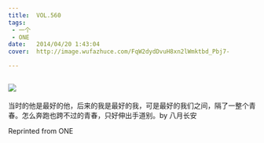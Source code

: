```yaml
---
title:	VOL.560
tags:
 - 一个
 - ONE
date:	2014/04/20 1:43:04
cover:	http://image.wufazhuce.com/FqW2dydDvuH8xn2lWmktbd_Pbj7-

---
```

![](http://image.wufazhuce.com/FqW2dydDvuH8xn2lWmktbd_Pbj7-)
---

当时的他是最好的他，后来的我是最好的我，可是最好的我们之间，隔了一整个青春。怎么奔跑也跨不过的青春，只好伸出手道别。by 八月长安
 
Reprinted from ONE
